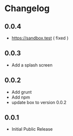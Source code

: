 # Changelog

## 0.0.4
- https://sandbox.test ( fixed )

## 0.0.3
- Add a splash screen

## 0.0.2
- Add grunt
- Add npm
- update box to version 0.0.2

## 0.0.1
- Initial Public Release